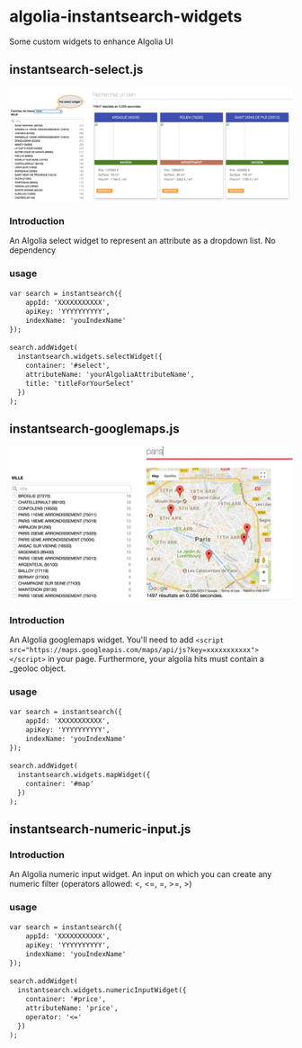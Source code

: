 # algolia-instantsearch-widgets
Some custom widgets to enhance Algolia UI

## instantsearch-select.js

![Screenshot](/screenshot1.jpg?raw=true)

### Introduction
An Algolia select widget to represent an attribute as a dropdown list. No dependency

### usage

```
var search = instantsearch({
    appId: 'XXXXXXXXXXX',
    apiKey: 'YYYYYYYYYY',
    indexName: 'youIndexName'
});

search.addWidget(
  instantsearch.widgets.selectWidget({
    container: '#select',
    attributeName: 'yourAlgoliaAttributeName',
    title: 'titleForYourSelect'
  })
);
```

## instantsearch-googlemaps.js

![Screenshot](/screenshot2.jpg?raw=true)

### Introduction
An Algolia googlemaps widget. You'll need to add `<script src="https://maps.googleapis.com/maps/api/js?key=xxxxxxxxxxx"></script>` in your page. Furthermore, your algolia hits must contain a _geoloc object.

### usage

```
var search = instantsearch({
    appId: 'XXXXXXXXXXX',
    apiKey: 'YYYYYYYYYY',
    indexName: 'youIndexName'
});

search.addWidget(
  instantsearch.widgets.mapWidget({
    container: '#map'
  })
);
```

## instantsearch-numeric-input.js

### Introduction
An Algolia numeric input widget. An input on which you can create any numeric filter (operators allowed: <, <=, =, >=, >)

### usage

```
var search = instantsearch({
    appId: 'XXXXXXXXXXX',
    apiKey: 'YYYYYYYYYY',
    indexName: 'youIndexName'
});

search.addWidget(
  instantsearch.widgets.numericInputWidget({
    container: '#price',
    attributeName: 'price',
    operator: '<='
  })
);
```
